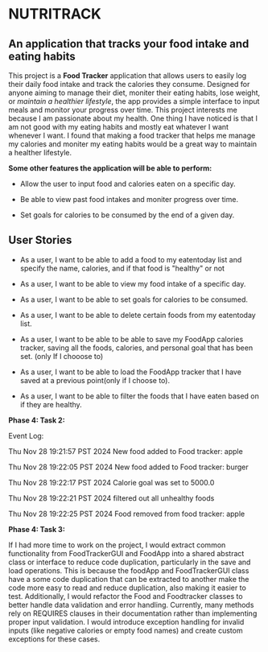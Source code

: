 # NUTRITRACK

## An application that tracks your food intake and eating habits



This project is a **Food Tracker** application that allows users to easily log their daily food intake and track the calories they consume. Designed for anyone aiming to manage their diet, moniter their eating habits, lose weight, or *maintain a healthier lifestyle*, the app provides a simple interface to input meals and monitor your progress over time. This project interests me because I am passionate about my health. One thing I have noticed is that I am not good with my eating habits and mostly eat whatever I want whenever I want. I found that making a food tracker that helps me manage my calories and moniter my eating habits would be a great way to maintain a healther lifestyle.



**Some other features the application will be able to perform:**
- Allow the user to input food and calories eaten on a specific day.

- Be able to view past food intakes and moniter progress over time.

- Set goals for calories to be consumed by the end of a given day.

## **User Stories**
 - As a user, I want to be able to add a food to my eatentoday list and specify the name, calories, and if that food is "healthy" or not

 - As a user, I want to be able to view my food intake of a specific day.

 - As a user, I want to be able to set goals for calories to be consumed.

 - As a user, I want to be able to delete certain foods from my eatentoday list.

 - As a user, I want to be able to be able to save my FoodApp calories tracker, saving all
 the foods, calories, and personal goal that has been set. (only If I chooose to)

 - As a user, I want to be able to load the FoodApp tracker that I have saved at a previous point(only if I choose to).

 - As a user, I want to be able to filter the foods that I have eaten based on if they are healthy.



**Phase 4: Task 2:**

Event Log:

Thu Nov 28 19:21:57 PST 2024
New food added to Food tracker: apple

Thu Nov 28 19:22:05 PST 2024
New food added to Food tracker: burger

Thu Nov 28 19:22:17 PST 2024
Calorie goal was set to 5000.0

Thu Nov 28 19:22:21 PST 2024
filtered out all unhealthy foods

Thu Nov 28 19:22:25 PST 2024
Food removed from food tracker: apple



**Phase 4: Task 3:**

If I had more time to work on the project, I would extract common functionality from FoodTrackerGUI and FoodApp into a shared abstract class or interface to reduce code duplication, particularly in the save and load operations. This is because the foodApp and FoodTrackerGUI class have a some code duplication that can be extracted to another make the code more easy to read and reduce duplication, also making it easier to test. Additionally, I would refactor the Food and Foodtracker classes to better handle data validation and error handling. Currently, many methods rely on REQUIRES clauses in their documentation rather than implementing proper input validation. I would introduce exception handling for invalid inputs (like negative calories or empty food names) and create custom exceptions for these cases.





